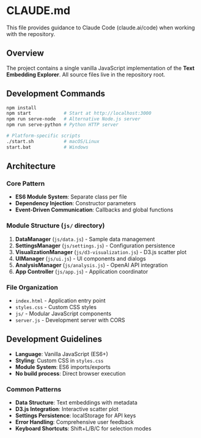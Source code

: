 # CLAUDE.md

This file provides guidance to Claude Code (claude.ai/code) when working with the repository.

## Overview

The project contains a single vanilla JavaScript implementation of the **Text Embedding Explorer**. All source files live in the repository root.

## Development Commands

```bash
npm install
npm start            # Start at http://localhost:3000
npm run serve-node   # Alternative Node.js server
npm run serve-python # Python HTTP server

# Platform-specific scripts
./start.sh           # macOS/Linux
start.bat            # Windows
```

## Architecture

### Core Pattern
- **ES6 Module System**: Separate class per file
- **Dependency Injection**: Constructor parameters
- **Event-Driven Communication**: Callbacks and global functions

### Module Structure (`js/` directory)
1. **DataManager** (`js/data.js`) - Sample data management
2. **SettingsManager** (`js/settings.js`) - Configuration persistence
3. **VisualizationManager** (`js/d3-visualization.js`) - D3.js scatter plot
4. **UIManager** (`js/ui.js`) - UI components and dialogs
5. **AnalysisManager** (`js/analysis.js`) - OpenAI API integration
6. **App Controller** (`js/app.js`) - Application coordinator

### File Organization
- `index.html` - Application entry point
- `styles.css` - Custom CSS styles
- `js/` - Modular JavaScript components
- `server.js` - Development server with CORS

## Development Guidelines
- **Language**: Vanilla JavaScript (ES6+)
- **Styling**: Custom CSS in `styles.css`
- **Module System**: ES6 imports/exports
- **No build process**: Direct browser execution

### Common Patterns
- **Data Structure**: Text embeddings with metadata
- **D3.js Integration**: Interactive scatter plot
- **Settings Persistence**: localStorage for API keys
- **Error Handling**: Comprehensive user feedback
- **Keyboard Shortcuts**: Shift+L/B/C for selection modes

